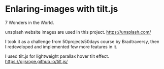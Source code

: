 # Enlaring-images with tilt.js

7 Wonders in the World. 

unsplash website images are used in this project. https://unsplash.com/

I took it as a challenge from 50projects50days course by Bradtraversy, then I redeveloped and implemented few more features in it. 

I used tilt.js for lightweight parallax hover tilt effect. https://gijsroge.github.io/tilt.js/ 
